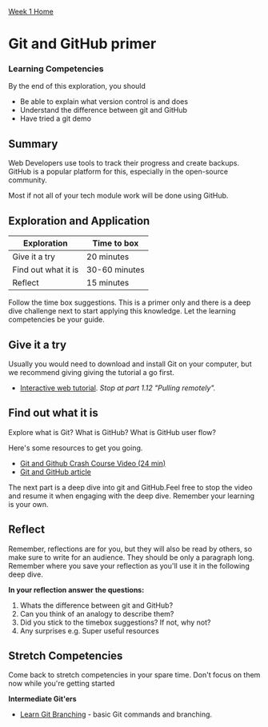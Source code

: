 [Week 1 Home](README.md)

# Git and GitHub primer

### Learning Competencies
By the end of this exploration, you should

- Be able to explain what version control is and does  
- Understand the difference between git and GitHub  
- Have tried a git demo


## Summary
Web Developers use tools to track their progress and create backups. GitHub is a popular platform for this, especially in the open-source community.

Most if not all of your tech module work will be done using GitHub.

## Exploration and Application

Exploration | Time to box |
------------|----------|
Give it a try | 20 minutes
Find out what it is | 30-60 minutes |
Reflect | 15 minutes |

Follow the time box suggestions. This is a primer only and there is a deep dive challenge next to start applying this knowledge. Let the learning competencies be your guide.


## Give it a try
Usually you would need to download and install Git on your computer, but we recommend giving giving the tutorial a go first. 
- [Interactive web tutorial](https://try.github.io/levels/1/challenges/1). _Stop at part 1.12 "Pulling remotely"._

## Find out what it is
Explore what is Git? What is GitHub? What is GitHub user flow?

Here's some resources to get you going.
- [Git and Github Crash Course Video (24 min)](https://www.youtube.com/watch?v=SWYqp7iY_Tc)
- [Git and GitHub article](git-github-article.md)  


The next part is a deep dive into git and GitHub.Feel free to stop the video and resume it when engaging with the deep dive. Remember your learning is your own.

## Reflect
Remember, reflections are for you, but they will also be read by others, so make sure to write for an audience. They should be only a paragraph long. Remember where you save your reflection as you'll use it in the following deep dive. 

__In your reflection answer the questions:__
1. Whats the difference between git and GitHub?
2. Can you think of an analogy to describe them?
3. Did you stick to the timebox suggestions? If not, why not?
4. Any surprises e.g. Super useful resources


## Stretch Competencies
Come back to stretch competencies in your spare time. Don't focus on them now while you're getting started


**Intermediate Git'ers**
- [Learn Git Branching](http://pcottle.GitHub.io/learnGitBranching/) - basic Git commands and branching.
